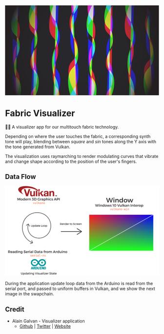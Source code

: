 ![Mockup Design](images/mockup.png)
# Fabric Visualizer

👗🌋 A visualizer app for our multitouch fabric technology. 

Depending on where the user touches the fabric, a corresponding synth tone will play, blending between *square* and *sin* tones along the Y axis with the tone generated from Vulkan.

The visualization uses raymarching to render modulating curves that vibrate and change shape according to the position of the user's fingers.

## Data Flow

![Data Flow Visualization](images/data-flow.png)

During the application update loop data from the Arduino is read from the serial port, and passed to uniform buffers in Vulkan, and we show the next image in the swapchain. 

## Credit

- Alain Galvan - Visualizer application
    - [Github](https://github.com/alaingalvan) | [Twitter](https://twitter.com/alainxyz) | [Website](https://alain.xyz)